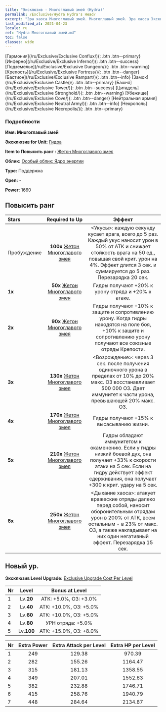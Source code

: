 ```yaml
---
title: "Эксклюзив - Многоглавый змей (Hydra)"
permalink: /Exclusive/Hydra Hydra's Head/
excerpt: "Эра хаоса Многоглавый змей. Многоглавый змей. Эра хаоса Эксклюзив Многоглавый змей. Гидра Эксклюзив."
last_modified_at: 2021-04-23
locale: ru
ref: "Hydra Многоглавый змей.md"
toc: false
classes: wide
---
```

 [Гармония](/ru/Exclusive/Exclusive Conflux/){: .btn .btn--primary} [Инферно](/ru/Exclusive/Exclusive Inferno/){: .btn .btn--success} [Подземелье](/ru/Exclusive/Exclusive Dungeon/){: .btn .btn--warning} [Крепость](/ru/Exclusive/Exclusive Fortress/){: .btn .btn--danger} [Бастион](/ru/Exclusive/Exclusive Rampart/){: .btn .btn--info} [Замок](/ru/Exclusive/Exclusive Castle/){: .btn .btn--primary} [Башня](/ru/Exclusive/Exclusive Tower/){: .btn .btn--success} [Цитадель](/ru/Exclusive/Exclusive Stronghold/){: .btn .btn--warning} [Убежище](/ru/Exclusive/Exclusive Cove/){: .btn .btn--danger} [Нейтральная армия](/ru/Exclusive/Exclusive Neutral Army/){: .btn .btn--info} [Некрополь](/ru/Exclusive/Exclusive Necropolis/){: .btn .btn--primary} 

### Подробности
 **Имя: Многоглавый змей** 

 **Эксклюзив for Unit:** [Гидра](/ru/units/Hydra/) 

 **Item to Повысить ранг :** [Жетон Многоглавого змея](/ItemsRU/con_997/)

 **Облик:** [Особый облик: Ядро энергии](/ItemsRU/con_665/)

 **Type:** Поддержка

 **Open:** -

 **Power:** 1660

## Повысить ранг 

  |     Stars    |  Required to Up | Эффект |
  |:-------------|:---------------:|:---------------:|
  |  Пробуждение  | **100x** [Жетон Многоглавого змея](/ItemsRU/con_997/) | <Укусы>: каждую секунду кусает врага, всего до 5 раз. Каждый укус наносит урон в 50% от АТК и снижает стойкость врага на 50 ед., повышая свой крит. урон на 4%. Эффект длится 3 сек. и суммируется до 5 раз. Перезарядка 20 сек. |
  | **1x** <i class="fas fa-star"/> | **50x** [Жетон Многоглавого змея](/ItemsRU/con_997/) | Гидры получают +20% к урону отряда и +20% к атаке. |
  | **2x** <i class="fas fa-star"/> | **90x** [Жетон Многоглавого змея](/ItemsRU/con_997/) | Гидры получают +10% к защите и сопротивлению урону. Когда гидры находятся на поле боя, +10% к защите и сопротивлению урону получают все союзные отряды Крепости. |
  | **3x** <i class="fas fa-star"/> | **130x** [Жетон Многоглавого змея](/ItemsRU/con_997/) | <Возрождение>: через 3 сек. после получения одиночного урона в пределах от 10% до 20% макс. ОЗ восстанавливает 500 000 ОЗ. Дает иммунитет к части урона, превышающей 20% макс. ОЗ. |
  | **4x** <i class="fas fa-star"/> | **170x** [Жетон Многоглавого змея](/ItemsRU/con_997/) | Гидры получают +15% к высасыванию жизни. |
  | **5x** <i class="fas fa-star"/> | **210x** [Жетон Многоглавого змея](/ItemsRU/con_997/) | Гидры обладают иммунитетом к окаменению. Если у гидры низкий боевой дух, она получает +33% к скорости атаки на 5 сек. Если на гидру действует эффект сдерживания, она получает +300 к крит. удару на 5 сек. |
  | **6x** <i class="fas fa-star"/> | **250x** [Жетон Многоглавого змея](/ItemsRU/con_997/) | <Дыхание хаоса>: атакует вражеские отряды далеко перед собой, наносит оборонительным отрядам урон в 200% от АТК, всем остальным - в 23% от макс. ОЗ, а также накладывает на них один негативный эффект. Перезарядка 15 сек. |


## Новый ур.
 **Эксклюзив Level Upgrade:** [Exclusive Upgrade Cost Per Level](/Exclusive/ExclusiveUpgradeCostPerLevel/)

  |  Nr  |   Level  | Bonus at Level |
  |:-----|:--------:|:--------------:|
  | 1 | Lv.**20** | АТК: +5.0%, ОЗ: +3.0% |
  | 2 | Lv.**40** | АТК: +10.0%, ОЗ: +5.0% |
  | 3 | Lv.**60** | АТК: +10.0%, ОЗ: +5.0% |
  | 4 | Lv.**80** | УРН отряда: +5.0% |
  | 5 | Lv.**100** | АТК: +15.0%, ОЗ: +8.0% |


  |  Nr  |  Extra Power | Extra Attack per Level | Extra HP per Level |
  |:-----|:--------:|:--------:|:--------:|
  | 1 | 249 | 129.38 | 970.39 |
  | 2 | 282 | 155.26 | 1164.47 |
  | 3 | 315 | 181.13 | 1358.55 |
  | 4 | 349 | 207.01 | 1552.63 |
  | 5 | 382 | 232.88 | 1746.71 |
  | 6 | 415 | 258.76 | 1940.79 |
  | 7 | 448 | 284.64 | 2134.87 |


